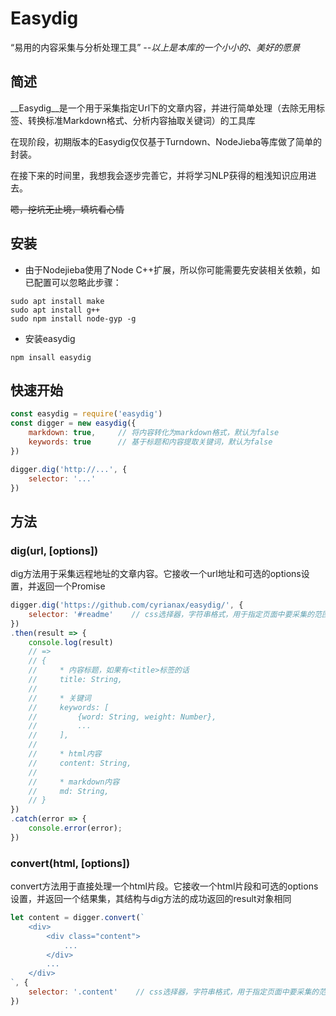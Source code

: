 # Easydig

“易用的内容采集与分析处理工具”
*--以上是本库的一个小小的、美好的愿景*

## 简述
__Easydig__是一个用于采集指定Url下的文章内容，并进行简单处理（去除无用标签、转换标准Markdown格式、分析内容抽取关键词）的工具库

在现阶段，初期版本的Easydig仅仅基于Turndown、NodeJieba等库做了简单的封装。

在接下来的时间里，我想我会逐步完善它，并将学习NLP获得的粗浅知识应用进去。

~~嗯，挖坑无止境，填坑看心情~~

## 安装
- 由于Nodejieba使用了Node C++扩展，所以你可能需要先安装相关依赖，如已配置可以忽略此步骤：
```
sudo apt install make
sudo apt install g++
sudo npm install node-gyp -g
```
- 安装easydig
```
npm insall easydig
```

## 快速开始
```javascript
const easydig = require('easydig')
const digger = new easydig({
    markdown: true,     // 将内容转化为markdown格式，默认为false
    keywords: true      // 基于标题和内容提取关键词，默认为false
})

digger.dig('http://...', {
    selector: '...'
})
```

## 方法
### dig(url, [options])
dig方法用于采集远程地址的文章内容。它接收一个url地址和可选的options设置，并返回一个Promise
```javascript
digger.dig('https://github.com/cyrianax/easydig/', {
    selector: '#readme'    // css选择器，字符串格式，用于指定页面中要采集的范围，不填则处理整个网页
})
.then(result => {
    console.log(result)
    // =>
    // {
    //     * 内容标题，如果有<title>标签的话
    //     title: String,
    //
    //     * 关键词
    //     keywords: [
    //         {word: String, weight: Number},
    //         ...
    //     ],
    //
    //     * html内容
    //     content: String,
    //
    //     * markdown内容
    //     md: String,
    // }
})
.catch(error => {
    console.error(error);
})
```

### convert(html, [options])
convert方法用于直接处理一个html片段。它接收一个html片段和可选的options设置，并返回一个结果集，其结构与dig方法的成功返回的result对象相同
```javascript
let content = digger.convert(`
    <div>
        <div class="content">
            ...
        </div>
        ...
    </div>
`, {
    selector: '.content'    // css选择器，字符串格式，用于指定页面中要采集的范围，不填则处理整个html片段
})
```
